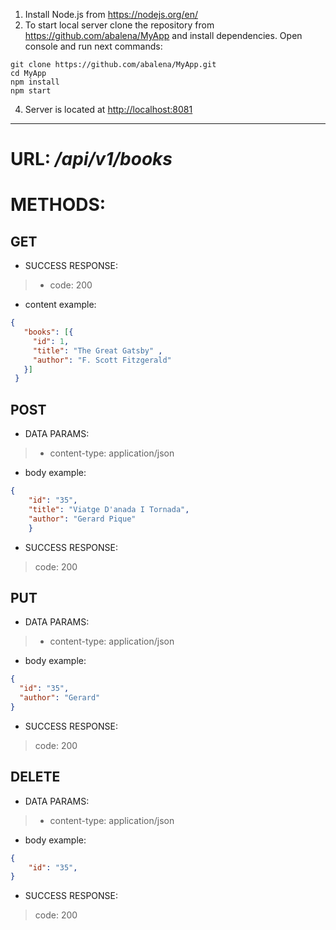 
1. Install Node.js from <https://nodejs.org/en/>
2. To start local server clone the repository from <https://github.com/abalena/MyApp> and install dependencies.
Open console and run next commands:
```
git clone https://github.com/abalena/MyApp.git
cd MyApp
npm install
npm start
```
4. Server is located at <http://localhost:8081>
***

# URL: */api/v1/books*

# METHODS:

 ## GET
- SUCCESS RESPONSE:
>  - code: 200
   - content example:
```json
{
   "books": [{
     "id": 1,
     "title": "The Great Gatsby" ,
     "author": "F. Scott Fitzgerald"
   }]
 }
```

## POST


- DATA PARAMS:
> - content-type: application/json
  - body example:
```json
{
    "id": "35",
    "title": "Viatge D'anada I Tornada",
    "author": "Gerard Pique"
    }
```
- SUCCESS RESPONSE:
>  code: 200

## PUT


- DATA PARAMS:
>  - content-type: application/json
   - body example:
```json
{
  "id": "35",
  "author": "Gerard"
}
```

- SUCCESS RESPONSE:
>  code: 200


## DELETE


- DATA PARAMS:
> -  content-type: application/json
  - body example:
```json
{
	"id": "35",
}
```


- SUCCESS RESPONSE:
>  code: 200
